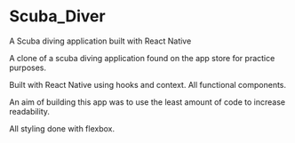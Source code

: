 # Scuba_Diver
A Scuba diving application built with React Native

A clone of a scuba diving application found on the app store for practice purposes.

Built with React Native using hooks and context. All functional components. 

An aim of building this app was to use the least amount of code to increase readability.

All styling done with flexbox.

